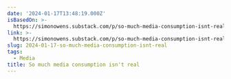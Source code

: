 ```yaml
---
date: '2024-01-17T13:48:19.000Z'
isBasedOn: >-
  https://simonowens.substack.com/p/so-much-media-consumption-isnt-real?utm_campaign=post
link: >-
  https://simonowens.substack.com/p/so-much-media-consumption-isnt-real?utm_campaign=post
slug: 2024-01-17-so-much-media-consumption-isnt-real
tags:
  - Media
title: So much media consumption isn't real
---
```


